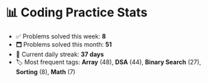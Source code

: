 # 📊 Coding Practice Stats

- ✅ Problems solved this week: **8**
- 🗖️ Problems solved this month: **51**
- 📌 Current daily streak: **37 days**
- 🏷️ Most frequent tags: **Array** (48), **DSA** (44), **Binary Search** (27), **Sorting** (8), **Math** (7)
